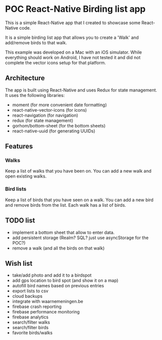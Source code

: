 # POC React-Native Birding list app

This is a simple React-Native app that I created to showcase some React-Native code. 

It is a simple birding list app that allows you to create a 'Walk' and add/remove birds to that walk.

This example was developed on a Mac with an iOS simulator. 
While everything should work on Android, I have not tested it and did not complete the vector icons setup for that platform. 

## Architecture

The app is built using React-Native and uses Redux for state management. It uses the following libraries:
- moment (for more convenient date formatting)
- react-native-vector-icons (for icons)
- react-navigation (for navigation)
- redux (for state management)
- gorhom/bottom-sheet (for the bottom sheets)
- react-native-uuid (for generating UUIDs)


## Features

### Walks

Keep a list of walks that you have been on. You can add a new walk and open existing walks.

### Bird lists

Keep a list of birds that you have seen on a walk. You can add a new bird and remove birds from the list.
Each walk has a list of birds.

## TODO list

- implement a bottom sheet that allow to enter data.
- add persistent storage (Realm? SQL? just use asyncStorage for the POC?)
- remove a walk (and all the birds on that walk)

## Wish list

- take/add photo and add it to a birdspot
- add gps location to bird spot (and show it on a map)
- autofill bird names based on previous entries
- export lists to csv
- cloud backups 
- integrate with waarnemeningen.be
- firebase crash reporting
- firebase performance monitoring
- firebase analytics
- search/filter walks
- search/filter birds
- favorite birds/walks
